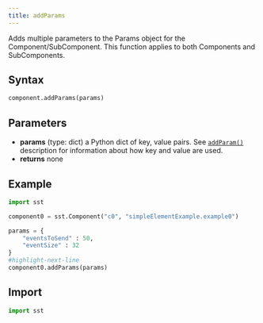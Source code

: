 ```yaml
---
title: addParams
---
```


<!---
SAND2022-6843 O
Source: sst-documentation/manuals/python
--->

Adds multiple parameters to the Params object for the Component/SubComponent. This function applies to both Components and SubComponents.


## Syntax
```python
component.addParams(params)
```

## Parameters
* **params** (type: dict) a Python dict of key, value pairs. See [`addParam()`](addParam) description for information about how key and value are used. 
* **returns** none

## Example

```python
import sst

component0 = sst.Component("c0", "simpleElementExample.example0")

params = {
	"eventsToSend" : 50,
	"eventSize" : 32
}
#highlight-next-line
component0.addParams(params)
```

## Import
```python
import sst
```
